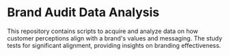 # Brand Audit Data Analysis
This repository contains scripts to acquire and analyze data on how customer perceptions align with a brand's values and messaging. The study tests for significant alignment, providing insights on branding effectiveness.
